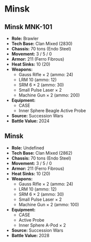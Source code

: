 # Minsk
## Minsk MNK-101
- **Role:** Brawler
- **Tech Base:** Clan Mixed (2830)
- **Chassis:** 70 tons (Endo Steel)
- **Movement:** 3 / 5 / 0
- **Armor:** 211 (Ferro Fibrous)
- **Heat Sinks:** 10 (20)
- **Weapons:**
  - Gauss Rifle × 2 (ammo: 24)
  - LRM 10 (ammo: 12)
  - SRM 6 × 2 (ammo: 30)
  - Small Pulse Laser × 2
  - Machine Gun × 2 (ammo: 200)
- **Equipment:**
  - CASE
  - Inner Sphere Beagle Active Probe
- **Source:** Succession Wars
- **Battle Value:** 2024

## Minsk
- **Role:** Undefined
- **Tech Base:** Clan Mixed (2862)
- **Chassis:** 70 tons (Endo Steel)
- **Movement:** 3 / 5 / 0
- **Armor:** 211 (Ferro Fibrous)
- **Heat Sinks:** 10 (20)
- **Weapons:**
  - Gauss Rifle × 2 (ammo: 24)
  - LRM 10 (ammo: 12)
  - SRM 6 × 2 (ammo: 30)
  - Small Pulse Laser × 2
  - Machine Gun × 2 (ammo: 100)
- **Equipment:**
  - CASE
  - Active Probe
  - Inner Sphere A-Pod × 2
- **Source:** Succession Wars
- **Battle Value:** 2028

